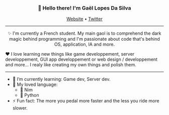 ﻿<h3 align="center">👋 Hello there! I'm Gaël Lopes Da Silva</h3>
<p align="center">
  <a href="#">Website</a> •
  <a href="#">Twitter</a>
</p>

---

<p align="center">✨ I'm currently a French student. My main gaol is to comprehend the dark magic behind programming and I'm passionate about code that's behind OS, application, IA and more.</p>

<p aligne="center">❤️ I love learning new things like game developpement, server developpement, GUI app developpement or web design / developpement and more... I realy like creating my own things and polish them.</p>

---

- 🌱 I’m currently learning: Game dev, Server dev.
- 📖 My loved language:
  - 👑 Nim
  - 🐍 Python
- ⚡ Fun fact: The more you pedal more faster and the less you ride more slower.
